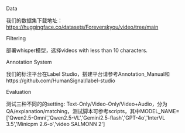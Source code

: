 Data

我们的数据集下载地址：https://huggingface.co/datasets/Foreverskyou/video/tree/main

Filtering

部署whisper模型，选择videos with less than 10 characters.

Annotation System

我们的标注平台在Label Studio，搭建平台请参考Annotation_Manual和https://github.com/HumanSignal/label-studio

Evaluation

测试三种不同的的setting: Text-Only/Video-Only/Video+Audio，分为QA/explanation/matching，测试脚本可参考scripts，其中MODEL_NAME=['Qwen2.5-Omni','Qwen2.5-VL','Gemini2.5-flash','GPT-4o','InterVL 3.5','Minicpm 2.6-o','video SALMONN 2']

